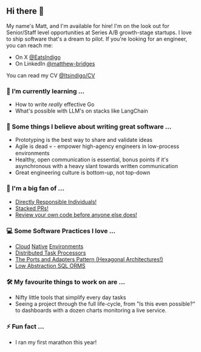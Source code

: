 ## Hi there 👋

My name's Matt, and I'm available for hire! I'm on the look out for Senior/Staff level opportunities at Series A/B growth-stage startups. I love to ship software that's a dream to pilot. If you're looking for an engineer, you can reach me:

 *  On X [@EatsIndigo](https://x.com/EatsIndigo)
 *  On LinkedIn [@matthew-bridges](https://www.linkedin.com/in/matthew-bridges/)

You can read my CV [@Itsindigo/CV](https://github.com/Itsindigo/CV)

### 🌱 I’m currently learning ...
  - How to write _really_ effective Go
  - What's possible with LLM's on stacks like LangChain

### 🔎 Some things I believe about writing great software ...
  - Prototyping is the best way to share and validate ideas
  - Agile is dead 💀 - empower high-agency engineers in low-process environments
  - Healthy, open communication is essential, bonus points if it's asynchronous with a heavy slant towards written communication
  - Great engineering culture is bottom-up, not top-down

### 🪭 I'm a big fan of ...
  - [Directly Responsible Individuals!](https://handbook.gitlab.com/handbook/people-group/directly-responsible-individuals/)
  - [Stacked PRs!](https://graphite.dev/blog/stacked-prs)
  - [Review your own code before anyone else does!](https://x.com/EatsIndigo/status/1803290158185222255)

### 💻 Some Software Practices I love ...
  - [Cloud](https://tilt.dev/) [Native](https://skaffold.dev/) [Environments](https://kustomize.io/)
  - [Distributed Task Processors](https://docs.temporal.io/)
  - [The Ports and Adapters Pattern (Hexagonal Architectures!)](https://8thlight.com/insights/a-color-coded-guide-to-ports-and-adapters)
  - [Low Abstraction SQL ORMS](https://github.com/gajus/slonik)

### 🛠️ My favourite things to work on are ...
  - Nifty little tools that simplify every day tasks
  - Seeing a project through the full life-cycle, from "Is this even possible?" to dashboards with a dozen charts monitoring a live service.

### ⚡️ Fun fact ...
  - I ran my first marathon this year!

  
